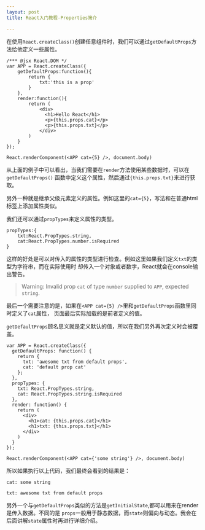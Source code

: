 ```yaml
---
layout: post
title: React入门教程-Properties简介

---
```


在使用`React.createClass()`创建任意组件时，我们可以通过`getDefaultProps`方法给他定义一些属性。

```
/*** @jsx React.DOM */
var APP = React.createClass({
    getDefaultProps:function(){
        return {
            txt:'this is a prop'
        }
    },
    render:function(){
        return (
            <div>
              <h1>Hello React</h1>
              <p>{this.props.cat}</p>
              <p>{this.props.txt}</p>
            </div>
        )
    }
});

React.renderComponent(<APP cat={5} />, document.body)
```

从上面的例子中可以看出，当我们需要在`render`方法使用某些数据时，可以在`getDefaultProps()`
函数中定义这个属性，然后通过`{this.props.txt}`来进行获取。

另外一种就是继承父级元素定义的属性。例如这里的`cat={5}`，写法和在普通html标签上添加属性类似。


我们还可以通过`propTypes`来定义属性的类型。

```
propTypes:{
    txt:React.PropTypes.string,
    cat:React.PropTypes.number.isRequired
}
```

这样的好处是可以对传入的属性的类型进行检查。例如这里如果我们定义`txt`的类型为字符串，而在实际使用时
却传入一个对象或者数字，React就会在console输出警告。

> Warning: Invalid prop `cat` of type `number` supplied to `APP`, expected `string`.

最后一个需要注意的是，如果在`<APP cat={5} />`里和`getDefaultProps`函数里同时定义了`cat`属性，
页面最后实际加载的是前者定义的值。

`getDefaultProps`顾名思义就是定义默认的值，所以在我们另外再次定义时会被覆盖。

```
var APP = React.createClass({
  getDefaultProps: function() {
    return {
      txt: 'awesome txt from default props',
      cat: 'default prop cat'
    };
  },
  propTypes: {
    txt: React.PropTypes.string,
    cat: React.PropTypes.string.isRequired
  },
  render: function() {
    return (
      <div>
        <h1>cat: {this.props.cat}</h1>
        <h1>txt: {this.props.txt}</h1>
      </div>
    )
  }
});

React.renderComponent(<APP cat={'some string'} />, document.body)
```

所以如果执行以上代码，我们最终会看到的结果是：

```
cat: some string

txt: awesome txt from default props
```
另外一个与`getDefaultProps`类似的方法是`getInitialState`,都可以用来在render是传入数据。不同的是
`props`一般用于静态数据，而`state`则偏向与动态。我会在后面讲解`state`属性时再进行详细介绍。


